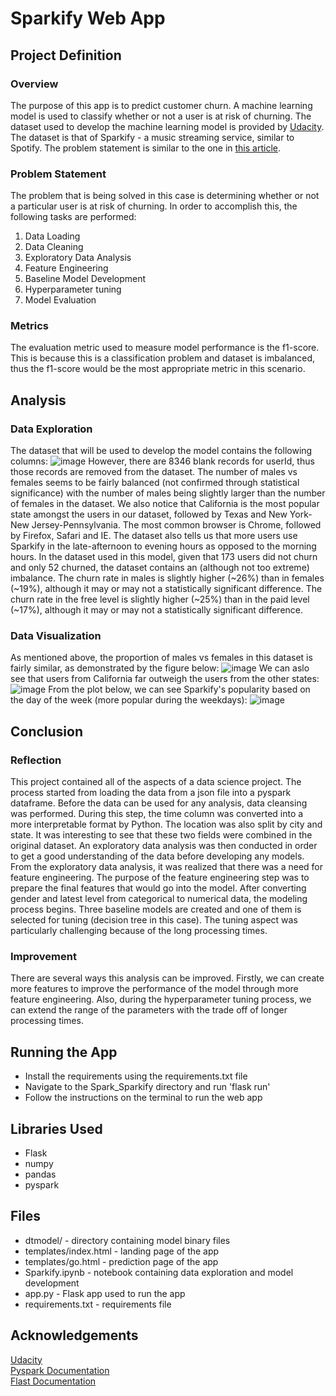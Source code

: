 # Sparkify Web App

## Project Definition

### Overview
The purpose of this app is to predict customer churn. A machine learning model is used to classify whether or not a user is at risk of churning. The dataset used to develop the machine learning model is provided by [Udacity](https://www.udacity.com/). The dataset is that of Sparkify - a music streaming service, similar to Spotify. The problem statement is similar to the one in [this article](https://addepto.com/machine-learning-predict-reduce-customer-churn/).

### Problem Statement
The problem that is being solved in this case is determining whether or not a particular user is at risk of churning. In order to accomplish this, the following tasks are performed:
1. Data Loading
2. Data Cleaning
3. Exploratory Data Analysis
4. Feature Engineering
5. Baseline Model Development
6. Hyperparameter tuning 
7. Model Evaluation

### Metrics
The evaluation metric used to measure model performance is the f1-score. This is because this is a classification problem and dataset is imbalanced, thus the f1-score would be the most appropriate metric in this scenario. 

## Analysis

### Data Exploration
The dataset that will be used to develop the model contains the following columns:
![image](https://user-images.githubusercontent.com/8799324/115024765-8773f400-9e8e-11eb-8cad-603aa9397fdd.png)
However, there are 8346 blank records for userId, thus those records are removed from the dataset. The number of males vs females seems to be fairly balanced (not confirmed through statistical significance) with the number of males being slightly larger than the number of females in the dataset. We also notice that California is the most popular state amongst the users in our dataset, followed by Texas and New York-New Jersey-Pennsylvania. The most common browser is Chrome, followed by Firefox, Safari and IE. The dataset also tells us that more users use Sparkify in the late-afternoon to evening hours as opposed to the morning hours. In the dataset used in this model, given that 173 users did not churn and only 52 churned, the dataset contains an (although not too extreme) imbalance. The churn rate in males is slightly higher (~26%) than in females (~19%), although it may or may not a statistically significant difference. The churn rate in the free level is slightly higher (~25%) than in the paid level (~17%), although it may or may not a statistically significant difference.

### Data Visualization
As mentioned above, the proportion of males vs females in this dataset is fairly similar, as demonstrated by the figure below:
![image](https://user-images.githubusercontent.com/8799324/115026143-24835c80-9e90-11eb-92b7-f071fa7946cd.png)
We can aslo see that users from California far outweigh the users from the other states:
![image](https://user-images.githubusercontent.com/8799324/115026265-4977cf80-9e90-11eb-80ae-7cd7d775e475.png)
From the plot below, we can see Sparkify's popularity based on the day of the week (more popular during the weekdays):
![image](https://user-images.githubusercontent.com/8799324/115026549-a07da480-9e90-11eb-8588-9a4092f5dea9.png)

## Conclusion

### Reflection
This project contained all of the aspects of a data science project. The process started from loading the data from a json file into a pyspark dataframe. Before the data can be used for any analysis, data cleansing was performed. During this step, the time column was converted into a more interpretable format by Python. The location was also split by city and state. It was interesting to see that these two fields were combined in the original dataset. An exploratory data analysis was then conducted in order to get a good understanding of the data before developing any models. From the exploratory data analysis, it was realized that there was a need for feature engineering. The purpose of the feature engineering step was to prepare the final features that would go into the model. After converting gender and latest level from categorical to numerical data, the modeling process begins. Three baseline models are created and one of them is selected for tuning (decision tree in this case). The tuning aspect was particularly challenging because of the long processing times.

### Improvement
There are several ways this analysis can be improved. Firstly, we can create more features to improve the performance of the model through more feature engineering. Also, during the hyperparameter tuning process, we can extend the range of the parameters with the trade off of longer processing times.

## Running the App 
- Install the requirements using the requirements.txt file
- Navigate to the Spark_Sparkify directory and run 'flask run'
- Follow the instructions on the terminal to run the web app

## Libraries Used
- Flask
- numpy
- pandas
- pyspark

## Files
- dtmodel/ - directory containing model binary files
- templates/index.html - landing page of the app
- templates/go.html - prediction page of the app
- Sparkify.ipynb - notebook containing data exploration and model development
- app.py - Flask app used to run the app
- requirements.txt - requirements file


## Acknowledgements
[Udacity](https://www.udacity.com/)  
[Pyspark Documentation](https://spark.apache.org/docs/0.9.0/index.html)  
[Flast Documentation](https://flask.palletsprojects.com/en/1.1.x/quickstart/)  


